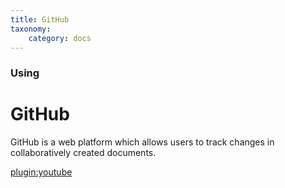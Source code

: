 ```yaml
---
title: GitHub
taxonomy:
    category: docs
---
```


### Using

# GitHub
GitHub is a web platform which allows users to track changes in collaboratively created documents.

[plugin:youtube](https://www.youtube.com/watch?v=BCQHnlnPusY&list=PLRqwX-V7Uu6ZF9C0YMKuns9sLDzK6zoiV)
